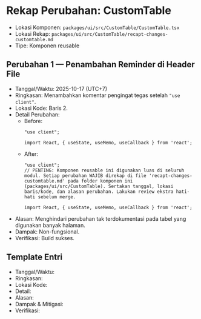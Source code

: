 # Rekap Perubahan: CustomTable

- Lokasi Komponen: `packages/ui/src/CustomTable/CustomTable.tsx`
- Lokasi Rekap: `packages/ui/src/CustomTable/recapt-changes-customtable.md`
- Tipe: Komponen reusable

## Perubahan 1 — Penambahan Reminder di Header File
- Tanggal/Waktu: 2025-10-17 (UTC+7)
- Ringkasan: Menambahkan komentar pengingat tegas setelah `"use client"`.
- Lokasi Kode: Baris 2.
- Detail Perubahan:
  - Before:
    ```tsx
    "use client";

    import React, { useState, useMemo, useCallback } from 'react';
    ```
  - After:
    ```tsx
    "use client";
    // PENTING: Komponen reusable ini digunakan luas di seluruh modul. Setiap perubahan WAJIB direkap di file 'recapt-changes-customtable.md' pada folder komponen ini (packages/ui/src/CustomTable). Sertakan tanggal, lokasi baris/kode, dan alasan perubahan. Lakukan review ekstra hati-hati sebelum merge.

    import React, { useState, useMemo, useCallback } from 'react';
    ```
- Alasan: Menghindari perubahan tak terdokumentasi pada tabel yang digunakan banyak halaman.
- Dampak: Non-fungsional.
- Verifikasi: Build sukses.

## Template Entri
- Tanggal/Waktu:
- Ringkasan:
- Lokasi Kode:
- Detail:
- Alasan:
- Dampak & Mitigasi:
- Verifikasi: